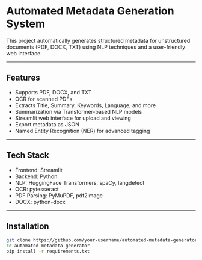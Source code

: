# Automated Metadata Generation System

This project automatically generates structured metadata for unstructured documents (PDF, DOCX, TXT) using NLP techniques and a user-friendly web interface.

---

## Features

-  Supports PDF, DOCX, and TXT
-  OCR for scanned PDFs
-  Extracts Title, Summary, Keywords, Language, and more
-  Summarization via Transformer-based NLP models
-  Streamlit web interface for upload and viewing
-  Export metadata as JSON
-  Named Entity Recognition (NER) for advanced tagging

---

##  Tech Stack

- Frontend: Streamlit
- Backend: Python
- NLP: HuggingFace Transformers, spaCy, langdetect
- OCR: pytesseract
- PDF Parsing: PyMuPDF, pdf2image
- DOCX: python-docx

---

##  Installation

```bash
git clone https://github.com/your-username/automated-metadata-generator.git
cd automated-metadata-generator
pip install -r requirements.txt
